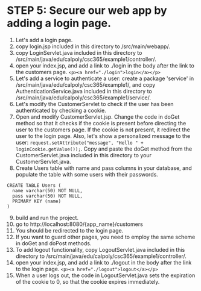 # STEP 5: Secure our web app by adding a login page.
1. Let's add a login page.
2. copy login.jsp included in this directory to /src/main/webapp/.
3. copy LoginServlet.java included in this directory to /src/main/java/edu/calpoly/csc365/example1/controller/.
4. open your index.jsp, and add a link to ./login in the body after the link to the customers page.
```<p><a href="./login">login</a></p>```
5. Let's add a service to authenticate a user: create a package 'service' in /src/main/java/edu/calpoly/csc365/example1/, and copy AuthenticationService.java included in this directory to /src/main/java/edu/calpoly/csc365/example1/service/.
6. Let's modify the CustomerServlet to check if the user has been authenticated by checking a cookie.
7. Open and modify CustomerServlet.jsp. Change the code in doGet method so that it checks if the cookie is present before directing the user to the customers page. If the cookie is not present, it redirect the user to the login page. Also, let's show a personalized message to the user: ```request.setAttribute("message", "Hello " + loginCookie.getValue());```. Copy and paste the doGet method from the CustomerServlet.java included in this directory to your CustomerServlet.java.
8. Create Users table with name and pass columns in your database, and populate the table with some users with their passwords.
```
CREATE TABLE Users (
  name varchar(50) NOT NULL,
  pass varchar(50) NOT NULL,
  PRIMARY KEY (name)
)
```
9. build and run the project.
10. go to http://localhost:8080/{app_name}/customers
11. You should be redirected to the login page.
12. If you want to guard other pages, you need to employ the same scheme in doGet and doPost methods.
13. To add logout functionality, copy LogoutServlet.java included in this directory to /src/main/java/edu/calpoly/csc365/example1/controller/.
14. open your index.jsp, and add a link to ./logout in the body after the link to the login page.
```<p><a href="./logout">logout</a></p>```
15. When a user logs out, the code in LogoutServlet.java sets the expiration of the cookie to 0, so that the cookie expires immediately.
